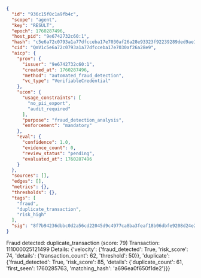 ```json
{
  "id": "936c15f0c1a9fb4c",
  "scope": "agent",
  "key": "RESULT",
  "epoch": 1760287496,
  "host_pid": "9e6742732c60:1",
  "hash": "c5e6a72c0793a1a77dfcceba17e7030af26a28e93323f92239289ded9ae10f5a",
  "cid": "QmV1c5e6a72c0793a1a77dfcceba17e7030af26a28e9",
  "aicp": {
    "prov": {
      "issuer": "9e6742732c60:1",
      "created_at": 1760287496,
      "method": "automated_fraud_detection",
      "vc_type": "VerifiableCredential"
    },
    "ucon": {
      "usage_constraints": [
        "no_pii_export",
        "audit_required"
      ],
      "purpose": "fraud_detection_analysis",
      "enforcement": "mandatory"
    },
    "eval": {
      "confidence": 1.0,
      "evidence_count": 0,
      "review_status": "pending",
      "evaluated_at": 1760287496
    }
  },
  "sources": [],
  "edges": [],
  "metrics": {},
  "thresholds": {},
  "tags": [
    "fraud",
    "duplicate_transaction",
    "risk_high"
  ],
  "sig": "8f7b94236dbbc0d2a56cd22045d9c4977ca8ba3feaf18b06dbfe9208d24e2bf3"
}
```

Fraud detected: duplicate_transaction (score: 79)
Transaction: 111000025121499
Details: {'velocity': {'fraud_detected': True, 'risk_score': 74, 'details': {'transaction_count': 62, 'threshold': 50}}, 'duplicate': {'fraud_detected': True, 'risk_score': 85, 'details': {'duplicate_count': 61, 'first_seen': 1760285763, 'matching_hash': 'a696ea0f650f1de2'}}}